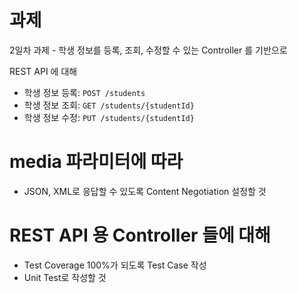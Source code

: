 # 과제
2일차 과제 - 학생 정보를 등록, 조회, 수정할 수 있는 Controller 를 기반으로

REST API 에 대해
- 학생 정보 등록: `POST /students`
- 학생 정보 조회: `GET /students/{studentId}`
- 학생 정보 수정: `PUT /students/{studentId}`

# media 파라미터에 따라
- JSON, XML로 응답할 수 있도록 Content Negotiation 설정할 것

# REST API 용 Controller 들에 대해
- Test Coverage 100%가 되도록 Test Case 작성
- Unit Test로 작성할 것
